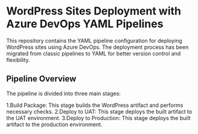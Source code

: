 # WordPress Sites Deployment with Azure DevOps YAML Pipelines

This repository contains the YAML pipeline configuration for deploying WordPress sites using Azure DevOps. The deployment process has been migrated from classic pipelines to YAML for better version control and flexibility.

## Pipeline Overview
The pipeline is divided into three main stages:

1.Build Package: This stage builds the WordPress artifact and performs necessary checks.
2.Deploy to UAT: This stage deploys the built artifact to the UAT environment.
3.Deploy to Production: This stage deploys the built artifact to the production environment.

